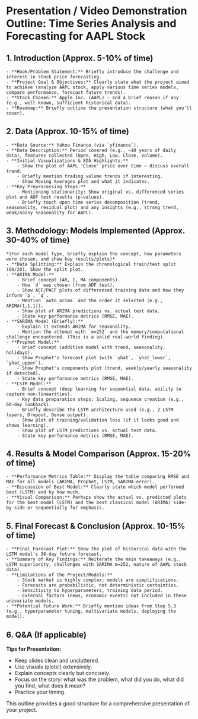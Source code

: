 # Presentation / Video Demonstration Outline: Time Series Analysis and Forecasting for AAPL Stock

## 1. Introduction (Approx. 5-10% of time)
    - **Hook/Problem Statement:** Briefly introduce the challenge and interest in stock price forecasting.
    - **Project Goal & Objectives:** Clearly state what the project aimed to achieve (analyze AAPL stock, apply various time series models, compare performance, forecast future trends).
    - **Stock Chosen:** Apple Inc. (AAPL) - and a brief reason if any (e.g., well-known, sufficient historical data).
    - **Roadmap:** Briefly outline the presentation structure (what you'll cover).

## 2. Data (Approx. 10-15% of time)
    - **Data Source:** Yahoo Finance (via `yfinance`).
    - **Data Description:** Period covered (e.g., ~10 years of daily data), features collected (Open, High, Low, Close, Volume).
    - **Initial Visualizations & EDA Highlights:**
        - Show the plot of AAPL 'Close' price over time – discuss overall trend.
        - Briefly mention trading volume trends if interesting.
        - Show Moving Averages plot and what it indicates.
    - **Key Preprocessing Steps:**
        - Mentioning stationarity: Show original vs. differenced series plot and ADF test results (p-values).
        - Briefly touch upon time series decomposition (trend, seasonality, residual plot) and any insights (e.g., strong trend, weak/noisy seasonality for AAPL).

## 3. Methodology: Models Implemented (Approx. 30-40% of time)
    *(For each model type, briefly explain the concept, how parameters were chosen, and show key results/plots)*
    - **Data Splitting:** Explain the chronological train/test split (80/20). Show the split plot.
    - **ARIMA Model:**
        - Brief concept (AR, I, MA components).
        - How `d` was chosen (from ADF test).
        - Show ACF/PACF plots of differenced training data and how they inform `p`, `q`.
        - Mention `auto_arima` and the order it selected (e.g., ARIMA(1,1,1)).
        - Show plot of ARIMA predictions vs. actual test data.
        - State key performance metrics (RMSE, MAE).
    - **SARIMA Model (Briefly):**
        - Explain it extends ARIMA for seasonality.
        - Mention the attempt with `m=252` and the memory/computational challenge encountered. (This is a valid real-world finding).
    - **Prophet Model:**
        - Brief concept (additive model with trend, seasonality, holidays).
        - Show Prophet's forecast plot (with `yhat`, `yhat_lower`, `yhat_upper`).
        - Show Prophet's components plot (trend, weekly/yearly seasonality if detected).
        - State key performance metrics (RMSE, MAE).
    - **LSTM Model:**
        - Brief concept (deep learning for sequential data, ability to capture non-linearities).
        - Key data preparation steps: Scaling, sequence creation (e.g., 60-day lookback).
        - Briefly describe the LSTM architecture used (e.g., 2 LSTM layers, Dropout, Dense output).
        - Show plot of training/validation loss (if it looks good and shows learning).
        - Show plot of LSTM predictions vs. actual test data.
        - State key performance metrics (RMSE, MAE).

## 4. Results & Model Comparison (Approx. 15-20% of time)
    - **Performance Metrics Table:** Display the table comparing RMSE and MAE for all models (ARIMA, Prophet, LSTM, SARIMA-error).
    - **Discussion of Best Model:** Clearly state which model performed best (LSTM) and by how much.
    - **Visual Comparison:** Perhaps show the actual vs. predicted plots for the best model (LSTM) and the best classical model (ARIMA) side-by-side or sequentially for emphasis.

## 5. Final Forecast & Conclusion (Approx. 10-15% of time)
    - **Final Forecast Plot:** Show the plot of historical data with the LSTM model's 30-day future forecast.
    - **Summary of Key Findings:** Reiterate the main takeaways (e.g., LSTM superiority, challenges with SARIMA m=252, nature of AAPL stock data).
    - **Limitations of the Project/Models:**
        - Stock market is highly complex; models are simplifications.
        - Forecasts are probabilistic, not deterministic certainties.
        - Sensitivity to hyperparameters, training data period.
        - External factors (news, economic events) not included in these univariate models.
    - **Potential Future Work:** Briefly mention ideas from Step 5.3 (e.g., hyperparameter tuning, multivariate models, deploying the model).

## 6. Q&A (If applicable)

**Tips for Presentation:**
- Keep slides clean and uncluttered.
- Use visuals (plots!) extensively.
- Explain concepts clearly but concisely.
- Focus on the story: what was the problem, what did you do, what did you find, what does it mean?
- Practice your timing.

This outline provides a good structure for a comprehensive presentation of your project.
